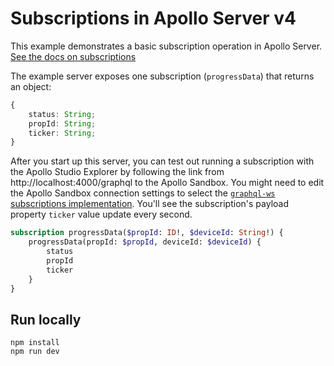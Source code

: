 # Subscriptions in Apollo Server v4

This example demonstrates a basic subscription operation in Apollo Server. [See the docs on subscriptions](https://www.apollographql.com/docs/apollo-server/data/subscriptions/)

The example server exposes one subscription (`progressData`) that returns an object:

```ts
{
	status: String;
	propId: String;
	ticker: String;
}
```

After you start up this server, you can test out running a subscription with the Apollo Studio Explorer by following the link from http://localhost:4000/graphql to the Apollo Sandbox. You might need to edit the Apollo Sandbox connection settings to select the [`graphql-ws` subscriptions implementation](https://www.apollographql.com/docs/studio/explorer/additional-features/#subscription-support). You'll see the subscription's payload property `ticker` value update every second.

```graphql
subscription progressData($propId: ID!, $deviceId: String!) {
	progressData(propId: $propId, deviceId: $deviceId) {
		status
		propId
		ticker
	}
}
```

## Run locally

```shell
npm install
npm run dev
```
